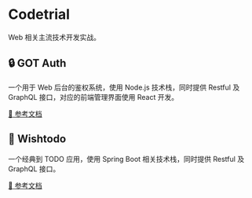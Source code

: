 # Codetrial

Web 相关主流技术开发实战。

## :lock: GOT Auth

一个用于 Web 后台的鉴权系统，使用 Node.js 技术栈，同时提供 Restful 及 GraphQL 接口，对应的前端管理界面使用 React 开发。

[:book: 参考文档](/gotauth/)

## :memo: Wishtodo

一个经典到 TODO 应用，使用 Spring Boot 相关技术栈，同时提供 Restful 及 GraphQL 接口。

[:book: 参考文档](/wishtodo/)
